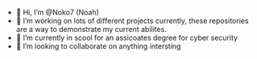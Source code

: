 - 👋 Hi, I’m @Noko7 (Noah)
- 👀 I’m working on lots of different projects currently, these repositories are a way to demonstrate my current abilites.
- 🌱 I’m currently in scool for an assicoates degree for cyber security
- 💞️ I’m looking to collaborate on anything intersting
